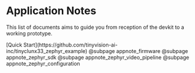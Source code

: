 # Application Notes

This list of documents aims to guide you from reception of the devkit to a working prototype.

<div class="grid">
[Quick Start](https://github.com/tinyvision-ai-inc/tinyclunx33_zephyr_example)
@subpage appnote_firmware
@subpage appnote_zephyr_sdk
@subpage appnote_zephyr_video_pipeline
@subpage appnote_zephyr_configuration
</div>
